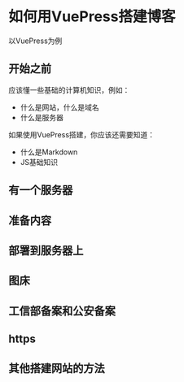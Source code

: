 # 如何用VuePress搭建博客

以VuePress为例

## 开始之前

应该懂一些基础的计算机知识，例如：

* 什么是网站，什么是域名
* 什么是服务器


如果使用VuePress搭建，你应该还需要知道：

* 什么是Markdown
* JS基础知识


## 有一个服务器


## 准备内容



## 部署到服务器上


## 图床




## 工信部备案和公安备案


## https


## 其他搭建网站的方法

